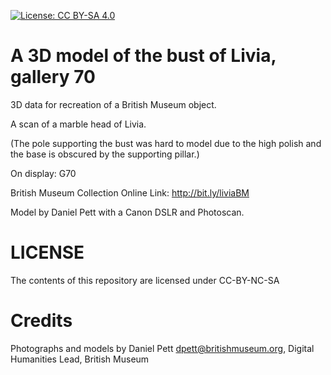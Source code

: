
[![License: CC BY-SA 4.0](https://img.shields.io/badge/License-CC%20BY--SA%204.0-lightgrey.svg)](http://creativecommons.org/licenses/by-sa/4.0/) 

# A 3D model of the bust of Livia, gallery 70

3D data for recreation of a British Museum object.

A scan of a marble head of Livia. 

(The pole supporting the bust was hard to model due to the high polish and the base is obscured by the supporting pillar.)

On display: G70

British Museum Collection Online Link: http://bit.ly/liviaBM

Model by Daniel Pett with a Canon DSLR and Photoscan.

# LICENSE

The contents of this repository are licensed under CC-BY-NC-SA

# Credits

Photographs and models by Daniel Pett <dpett@britishmuseum.org>, Digital Humanities Lead, British Museum

